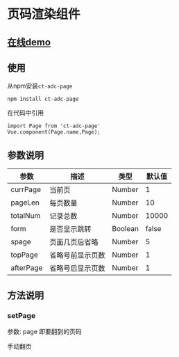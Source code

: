 # 页码渲染组件

## [在线demo](https://codepen.io/rubyisapm/pen/xdQzbe?editors=1010)

## 使用

从npm安装`ct-adc-page`
```
npm install ct-adc-page
```
在代码中引用

```
import Page from 'ct-adc-page'
Vue.component(Page.name,Page);
```
## 参数说明

参数|描述|类型|默认值
--- | --- | --- | --- |
currPage | 当前页 | Number | 1
pageLen | 每页数量 | Number | 10
totalNum | 记录总数 | Number | 10000
form | 是否显示跳转 | Boolean | false
spage | 页面几页后省略 | Number | 5
topPage | 省略号前显示页数 | Number | 1
afterPage | 省略号后显示页数 | Number | 1

## 方法说明

### setPage

参数: page 即要翻到的页码

手动翻页

